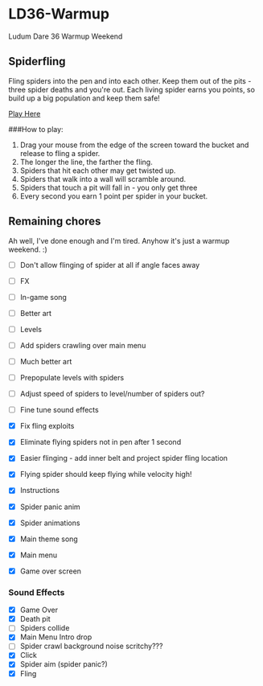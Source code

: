 # LD36-Warmup
Ludum Dare 36 Warmup Weekend

## Spiderfling
Fling spiders into the pen and into each other. Keep them out of the pits - three spider deaths and you're out. 
Each living spider earns you points, so build up a big population and keep them safe!

[Play Here](http://ludumdare.com/compo/ludum-dare-36-warmup/?action=preview&uid=17811)

###How to play:

1. Drag your mouse from the edge of the screen toward the bucket and release to fling a spider.
2. The longer the line, the farther the fling.
3. Spiders that hit each other may get twisted up.
4. Spiders that walk into a wall will scramble around.
5. Spiders that touch a pit will fall in - you only get three
6. Every second you earn 1 point per spider in your bucket.

## Remaining chores
Ah well, I've done enough and I'm tired. Anyhow it's just a warmup weekend. :)

 - [ ] Don't allow flinging of spider at all if angle faces away
 - [ ] FX
 - [ ] In-game song
 - [ ] Better art
 - [ ] Levels
 - [ ] Add spiders crawling over main menu
 - [ ] Much better art
 - [ ] Prepopulate levels with spiders
 - [ ] Adjust speed of spiders to level/number of spiders out?
 - [ ] Fine tune sound effects
 - [X] Fix fling exploits
 - [X] Eliminate flying spiders not in pen after 1 second
 - [X] Easier flinging - add inner belt and project spider fling location
 - [X] Flying spider should keep flying while velocity high!
 - [X] Instructions
 - [X] Spider panic anim
 - [X] Spider animations
 - [X] Main theme song
 - [X] Main menu
 - [X] Game over screen


### Sound Effects
 - [X] Game Over
 - [X] Death pit
 - [ ] Spiders collide
 - [X] Main Menu Intro drop
 - [ ] Spider crawl background noise scritchy???
 - [X] Click
 - [X] Spider aim (spider panic?)
 - [X] Fling
